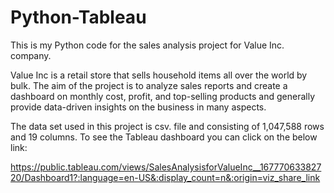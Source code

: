 # Python-Tableau
This is my Python code for the sales analysis project for Value Inc. company.

Value Inc is a retail store that sells household items all over the world by bulk.
The aim of the project is to analyze sales reports and create a dashboard on monthly cost, profit, and top-selling products and generally provide data-driven insights on the business in many aspects.

The data set used in this project is csv. file and consisting of 1,047,588 rows and 19 columns. 
To see the Tableau dashboard you can click on the below link:

https://public.tableau.com/views/SalesAnalysisforValueInc__16777063382720/Dashboard1?:language=en-US&:display_count=n&:origin=viz_share_link
